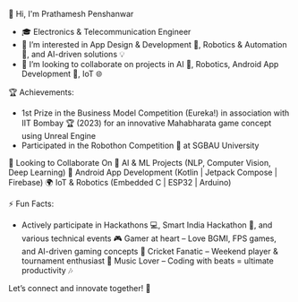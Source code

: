  👋 Hi, I'm Prathamesh Penshanwar

  - 🎓 Electronics & Telecommunication Engineer
  - 👀 I’m interested in App Design & Development 📱, Robotics & Automation 🤖, and AI-driven solutions 💡
  - 🤝 I’m looking to collaborate on projects in AI 🤖, Robotics, Android App Development 📲, IoT 🌐
  
  🏆 Achievements:
  
   - 1st Prize in the Business Model Competition (Eureka!) in association with IIT Bombay 🏆 (2023) for an innovative Mahabharata game concept using Unreal Engine
   - Participated in the Robothon Competition 🤖 at SGBAU University

  🤝 Looking to Collaborate On
     🤖 AI & ML Projects (NLP, Computer Vision, Deep Learning)
     📲 Android App Development (Kotlin | Jetpack Compose | Firebase)
     🌍 IoT & Robotics (Embedded C | ESP32 | Arduino)

  ⚡ Fun Facts:
 
   - Actively participate in Hackathons 💻, Smart India Hackathon 🚀, and various technical events
   🎮 Gamer at heart – Love BGMI, FPS games, and AI-driven gaming concepts
   🏏 Cricket Fanatic – Weekend player & tournament enthusiast
   🎵 Music Lover – Coding with beats = ultimate productivity 🎶

   Let’s connect and innovate together! 🌟

<!---
PRATHAM777P/PRATHAM777P is a ✨ special ✨ repository because its `README.md` (this file) appears on your GitHub profile.
You can click the Preview link to take a look at your changes.
--->


